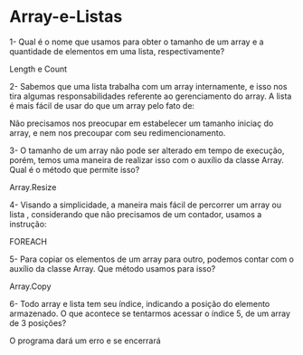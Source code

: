 # Array-e-Listas

1- Qual é o nome que usamos para obter o tamanho de um array e a quantidade de elementos em uma lista, respectivamente?

Length e Count

2- Sabemos que uma lista trabalha com um array internamente, e isso nos tira algumas responsabilidades referente ao gerenciamento do array. A lista é mais fácil de usar do que um array pelo fato de:

Não precisamos nos preocupar em estabelecer um tamanho iniciaç do array, e nem nos precoupar com seu redimencionamento.

3- O tamanho de um array não pode ser alterado em tempo de execução, porém, temos uma maneira de realizar isso com o auxílio da classe Array. Qual é o método que permite isso?

Array.Resize

4- Visando a simplicidade, a maneira mais fácil de percorrer um array ou lista , considerando que não precisamos de um contador, usamos a instrução:

FOREACH

5- Para copiar os elementos de um array para outro, podemos contar com o auxílio da classe Array. Que método usamos para isso?

Array.Copy

6- Todo array e lista tem seu índice, indicando a posição do elemento armazenado. O que acontece se tentarmos acessar o índice 5, de um array de 3 posições?

O programa dará um erro e se encerrará 
